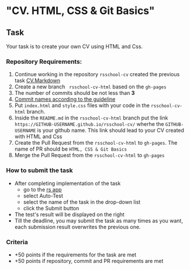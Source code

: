 # "CV. HTML, CSS & Git Basics"

## Task
Your task is to create your own CV using HTML and Css.

### Repository Requirements:
1. Continue working in the repository `rsschool-cv` created the previous task [CV.Markdown](./CV(markdown).md)
2. Create a new branch ` rsschool-cv-html` based on the `gh-pages`
3. The number of commits should be not less than **3**
4. [Commit names according to the guideline](https://docs.rs.school/#/en/git-convention)
5. Put `index.html` and `style.css` files with your code in the `rsschool-cv-html` branch. 
6. Inside the `README.md` in the `rsschool-cv-html` branch put the link `https://GITHUB-USERNAME.github.io/rsschool-cv/` wherhe the `GITHUB-USERNAME` is your github name. This link should lead to your CV created with HTML and Css
7. Create the Pull Request from the `rsschool-cv-html` to `gh-pages`. The name of PR should be `HTML, CSS & Git Basics`
8. Merge the Pull Request from the `rsschool-cv-html` to `gh-pages`


### How to submit the task
* After completing implementation of the task
    * go to the [rs app](https://app.rs.school/)
    * select Auto-Test
    * select the name of the task in the drop-down list
    * click the Submit button
* The test's result will be displayed on the right
* Till the deadline, you may submit the task as many times as you want, each submission result overwrites the previous one.


### Criteria
- +50 points if the requirements for the task are met
- +50 points if repository, commit and PR requirements are met
